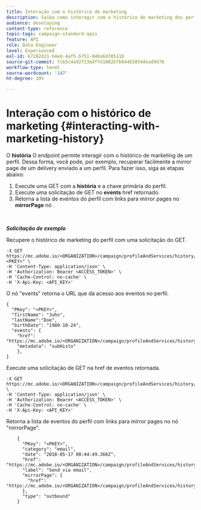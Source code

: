 ```yaml
---
title: Interação com o histórico de marketing
description: Saiba como interagir com o histórico de marketing dos perfis.
audience: developing
content-type: reference
topic-tags: campaign-standard-apis
feature: API
role: Data Engineer
level: Experienced
exl-id: 67282d21-b4ed-4af5-b751-848a6d705118
source-git-commit: fcb5c4a92f23bdffd1082b7b044b5859dead9d70
workflow-type: tm+mt
source-wordcount: '147'
ht-degree: 10%

---
```


# Interação com o histórico de marketing {#interacting-with-marketing-history}

O **história** O endpoint permite interagir com o histórico de marketing de um perfil.
Dessa forma, você pode, por exemplo, recuperar facilmente a mirror page de um delivery enviado a um perfil. Para fazer isso, siga as etapas abaixo:

1. Execute uma GET com a **história** e a chave primária do perfil.
1. Execute uma solicitação de GET no **events** href retornado.
1. Retorna a lista de eventos do perfil com links para mirror pages no **mirrorPage** nó .

<br/>

***Solicitação de exemplo***

Recupere o histórico de marketing do perfil com uma solicitação do GET.

```
-X GET https://mc.adobe.io/<ORGANIZATION>/campaign/profileAndServices/history/"<PKEY>" \
-H 'Content-Type: application/json' \
-H 'Authorization: Bearer <ACCESS_TOKEN>' \
-H 'Cache-Control: no-cache' \
-H 'X-Api-Key: <API_KEY>'
```

O nó &quot;events&quot; retorna o URL que dá acesso aos eventos no perfil.

```
{
  "PKey": "<PKEY>",
  "firstName": "John",
  "lastName":"Doe",
  "birthDate": "1980-10-24",
  "events": {
    "href": "https://mc.adobe.io/<ORGANIZATION>/campaign/profileAndServices/history/<PKEY>/events/",
    "metadata": "subHisto"
    },
}
```

Execute uma solicitação de GET na href de eventos retornada.

```
-X GET https://mc.adobe.io/<ORGANIZATION>/campaign/profileAndServices/history/<PKEY>/events \
-H 'Content-Type: application/json' \
-H 'Authorization: Bearer <ACCESS_TOKEN>' \
-H 'Cache-Control: no-cache' \
-H 'X-Api-Key: <API_KEY>'
```

Retorna a lista de eventos do perfil com links para mirror pages no nó &quot;mirrorPage&quot;.

```
    {
      "PKey": "<PKEY>",
      "category": "email",
      "date": "2018-05-17 08:44:49.366Z",
      "href": "https://mc.adobe.io/<ORGANIZATION>/campaign/profileAndServices/history/<PKEY>/events/<PKEY>",
      "label": "Send via email",
      "mirrorPage": {
        "href": "https://mc.adobe.io/<ORGANIZATION>/campaign/profileAndServices/history/<PKEY>/events/<PKEY>/mirrorPage/"
      },
      "type": "outbound"
    }
```
